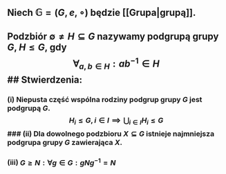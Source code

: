 ## Niech $\mathbb{G} = (G,e, \circ)$ będzie [[Grupa|grupą]]. 
## Podzbiór $\emptyset \neq H \subseteq G$ nazywamy **podgrupą grupy $G$**, $H\leq G$, gdy $$\forall_{a,b\in H} :ab^{-1}\in H$$## **Stwierdzenia**:
### (i) Niepusta część wspólna rodziny podgrup grupy $G$ jest podgrupą $G$. $$H_i\leq G, i\in I\implies\bigcup_{i\in I}H_i \leq G$$### (ii) Dla dowolnego podzbioru $X\subseteq G$ istnieje najmniejsza podgrupa grupy $G$ zawierająca $X$.
### (iii) $G\geq N:\forall{g\in G}:gNg^{-1}=N$ 
